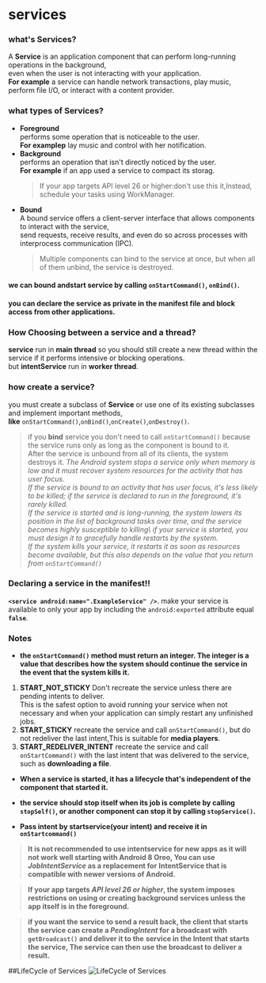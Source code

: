 

# services
### what's Services?
A **Service** is an application component that can perform long-running operations in the background,\
even when the user is not interacting with your application.\
**For example** a service can handle network transactions, play music, perform file I/O, or interact with a content provider.
### what types of Services?
* **Foreground**\
  performs some operation that is noticeable to the user.\
  **For examplep** lay music and control with her notification.
* **Background**\
  performs an operation that isn't directly noticed by the user.\
  **For example** if an app used a service to compact its storag.
  > If your app targets API level 26 or higher:don't use this it,Instead, schedule your tasks using WorkManager.
* **Bound**\
  A bound service offers a client-server interface that allows components to interact with the service,\
  send requests, receive results, and even do so across processes with       interprocess communication (IPC).
  > Multiple components can bind to the service at once, but when all of them unbind, the service is destroyed.
  
#### we can bound andstart service by calling `onStartCommand()`, `onBind()`.
#### you can declare the service as private in the manifest file and block access from other applications.

### How Choosing between a service and a thread?
**service** run in **main thread** so you should still create a new thread within the service if it performs intensive or blocking operations.\
but **intentService** run in **worker thread**.
### how create a service?
you must create a subclass of **Service** or use one of its existing subclasses and implement important methods,\
**like** `onStartCommand()`,`onBind()`,`onCreate()`,`onDestroy()`.
>if you **bind** service you don't need to call `onStartCommand()` because the service runs only as long as the component is bound to it.\
>After the service is unbound from all of its clients, the system destroys it.
>*The Android system stops a service only when memory is low and it must recover system resources for the activity that has user focus.\
>If the service is bound to an activity that has user focus, it's less likely to be killed; if the service is declared to run in the foreground, it's rarely killed.\
>If the service is started and is long-running, the system lowers its position in the list of background tasks over time, and the service becomes highly susceptible to killing\ 
>if your service is started, you must design it to gracefully handle restarts by the system.\
>If the system kills your service, it restarts it as soon as resources become available, but this also depends on the value that you return from `onStartCommand()`*
### Declaring a service in the manifest!!
**`<service android:name=".ExampleService" />`**.
make your service is available to only your app by including the `android:exported` attribute equal **`false`**.

### Notes
* **the ‪`onStartCommand()`‬ method must return an integer. The integer is a value that describes how the system should continue the service in the event that the system kills it.**
1. **START_NOT_STICKY**
   Don't recreate the service unless there are pending intents to deliver.\
   This is the safest option to avoid running your service when not necessary and when your application can simply restart any unfinished jobs.
2. **START_STICKY**
   recreate the service and call `‪onStartCommand()‬`, but do not redeliver the last intent,This is suitable for **media players**.
3. **START_REDELIVER_INTENT**
   recreate the service and call `‪onStartCommand()‬` with the last intent that was delivered to the service, such as **downloading a file**.

* **When a service is started, it has a lifecycle that's independent of the component that started it.**

* **the service should stop itself when its job is complete by calling ‪`stopSelf()‬`, or another component can stop it by calling ‪`stopService()‬`.**

* **Pass intent by startservice(your intent) and receive it in `onStartcommand()`**


 > **It is not recommended to use intentservice for new apps as it will not work well starting with Android 8 Oreo, You can use *JobIntentService* as a replacement for**
 > **‪IntentService that is compatible with newer versions of Android.**

 > **If your app targets *API level 26 or higher*, the system imposes restrictions on using or creating background services unless the app itself is in the foreground.**

 > **if you want the service to send a result back, the client that starts the service can create a ‪*PendingIntent*‬ for a broadcast with ‪`getBroadcast()‬` and deliver it to the**
 > **service in the ‪Intent‬ that starts the service, The service can then use the broadcast to deliver a result.**
 
 ##LifeCycle of Services
 ![LifeCycle of Services](https://developer.android.com/images/service_lifecycle.png)
